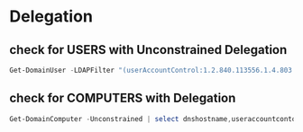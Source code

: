 # Delegation
## check for USERS with Unconstrained Delegation
```powershell
Get-DomainUser -LDAPFilter "(userAccountControl:1.2.840.113556.1.4.803:=524288)"
```
## check for COMPUTERS with Delegation
```powershell
Get-DomainComputer -Unconstrained | select dnshostname,useraccountcontol
```
